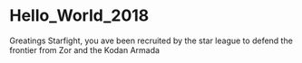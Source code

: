 # Hello_World_2018
Greatings Starfight, you ave been recruited by the star league to defend the frontier from Zor and the Kodan Armada
